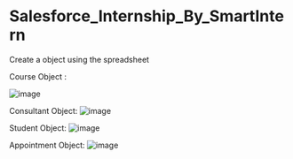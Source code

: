 # Salesforce_Internship_By_SmartIntern

Create a object using the spreadsheet 

Course Object :

![image](https://github.com/user-attachments/assets/7190c781-409d-436d-8072-98e4bdde1cb0)

Consultant Object:
![image](https://github.com/user-attachments/assets/5798a2ea-cb8a-4744-b51a-f2b9bc452538)



Student Object:
![image](https://github.com/user-attachments/assets/368ba24a-5fc3-41ed-b31a-8ae1a095f9da)




Appointment Object:
![image](https://github.com/user-attachments/assets/56e6671a-c7cd-4a0d-92ea-ac43041b7c83)


